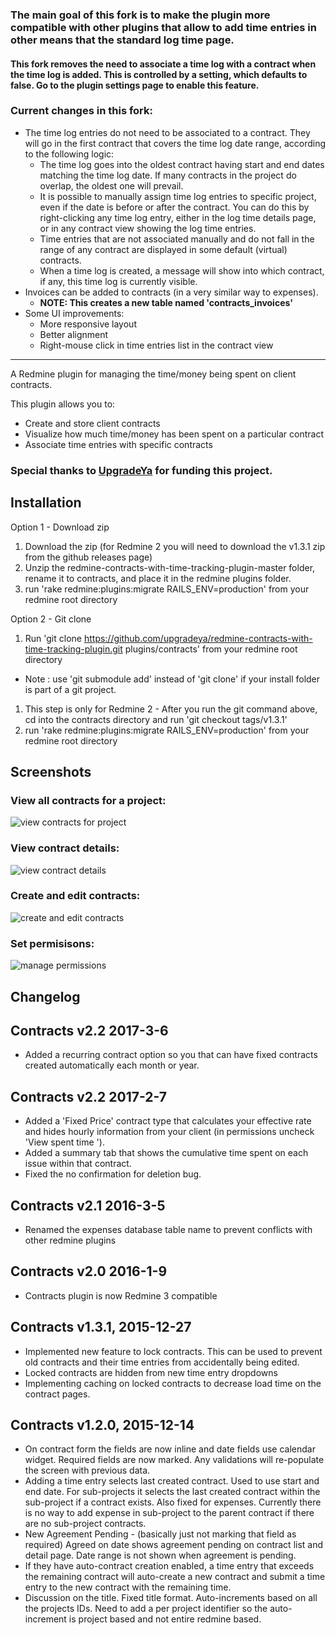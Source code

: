 ### The main goal of this fork is to make the plugin more compatible with other plugins that allow to add time entries in other means that the standard log time page.  
#### This fork removes the need to associate a time log with a contract when the time log is added.  This is controlled by a setting, which defaults to false.  Go to the plugin settings page to enable this feature.

### Current changes in this fork:

- The time log entries do not need to be associated to a contract.  They will go in the first contract that covers the time log date range, according to the following logic:
  - The time log goes into the oldest contract having start and end dates matching the time log date.  If many contracts in the project do overlap, the oldest one will prevail.
  - It is possible to manually assign time log entries to specific project, even if the date is before or after the contract.  You can do this by right-clicking any time log entry, either in the log time details page, or in any contract view showing the log time entries.
  - Time entries that are not associated manually and do not fall in the range of any contract are displayed in some default (virtual) contracts.
  - When a time log is created, a message will show into which contract, if any, this time log is currently visible.
- Invoices can be added to contracts (in a very similar way to expenses).
  - **NOTE: This creates a new table named 'contracts_invoices'**
- Some UI improvements:
  - More responsive layout
  - Better alignment
  - Right-mouse click in time entries list in the contract view

------------

A Redmine plugin for managing the time/money being spent on client contracts.

This plugin allows you to: 

- Create and store client contracts
- Visualize how much time/money has been spent on a particular contract
- Associate time entries with specific contracts

### Special thanks to [UpgradeYa](http://www.upgradeya.com) for funding this project. 

Installation
------------ 
Option  1 - Download zip

1. Download the zip (for Redmine 2 you will need to download the v1.3.1 zip from the github releases page)
1. Unzip the redmine-contracts-with-time-tracking-plugin-master folder, rename it to contracts, and place it in the redmine plugins folder.
1. run 'rake redmine:plugins:migrate RAILS_ENV=production' from your redmine root directory

Option 2 - Git clone

1. Run 'git clone https://github.com/upgradeya/redmine-contracts-with-time-tracking-plugin.git plugins/contracts' from your redmine root directory
  * Note : use 'git submodule add' instead of 'git clone' if your install folder is part of a git project.
1. This step is only for Redmine 2 - After you run the git command above, cd into the contracts directory and run 'git checkout tags/v1.3.1'
1. run 'rake redmine:plugins:migrate RAILS_ENV=production' from your redmine root directory

Screenshots
-----------

### View all contracts for a project:
![view contracts for project](https://github.com/bsyzek/redmine-contracts-with-time-tracking-plugin/raw/master/docs/screenshots/multiple_contracts.png)

### View contract details:
![view contract details](https://github.com/bsyzek/redmine-contracts-with-time-tracking-plugin/raw/master/docs/screenshots/single_contract.png)

### Create and edit contracts:
![create and edit contracts](https://github.com/bsyzek/redmine-contracts-with-time-tracking-plugin/raw/master/docs/screenshots/edit_contract.png)

### Set permisisons:
![manage permissions](https://github.com/bsyzek/redmine-contracts-with-time-tracking-plugin/raw/master/docs/screenshots/permissions.png)

Changelog
---------
Contracts v2.2 2017-3-6
-----------------------
- Added a recurring contract option so you that can have fixed contracts created automatically each month or year.

Contracts v2.2 2017-2-7
-----------------------
- Added a 'Fixed Price' contract type that calculates your effective rate and hides hourly information from your client (in permissions uncheck 'View spent time ').
- Added a summary tab that shows the cumulative time spent on each issue within that contract.
- Fixed the no confirmation for deletion bug.

Contracts v2.1 2016-3-5
-----------------------
- Renamed the expenses database table name to prevent conflicts with other redmine plugins

Contracts v2.0 2016-1-9
-----------------------
- Contracts plugin is now Redmine 3 compatible

Contracts v1.3.1, 2015-12-27
----------------------------
- Implemented new feature to lock contracts. This can be used to prevent old contracts and their time entries from accidentally being edited.
- Locked contracts are hidden from new time entry dropdowns
- Implementing caching on locked contracts to decrease load time on the contract pages.

Contracts v1.2.0, 2015-12-14
----------------------------
- On contract form the fields are now inline and date fields use calendar widget. Required fields are now marked. Any validations will re-populate the screen with previous data.
- Adding a time entry selects last created contract. Used to use start and end date. For sub-projects it selects the last created contract within the sub-project if a contract exists. Also fixed for expenses. Currently there is no way to add expense in sub-project to the parent contract if there are no sub-project contracts.
- New Agreement Pending - (basically just not marking that field as required) Agreed on date shows agreement pending on contract list and detail page. Date range is not shown when agreement is pending.
- If they have auto-contract creation enabled, a time entry that exceeds the remaining contract will auto-create a new contract and submit a time entry to the new contract with the remaining time.
- Discussion on the title. Fixed title format. Auto-increments based on all the projects IDs. Need to add a per project identifier so the auto-increment is project based and not entire redmine based.
